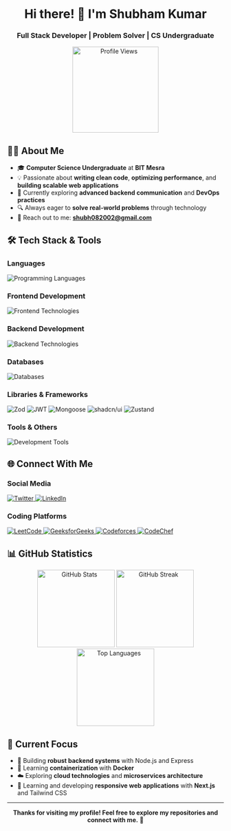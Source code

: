<div align="center">

# Hi there! 👋 I'm Shubham Kumar

###  Full Stack Developer | Problem Solver | CS Undergraduate

<img width="200px" src="https://komarev.com/ghpvc/?username=shubhamkv&&style=for-the-badge" alt="Profile Views" />

</div>

## 🧑‍💻 About Me

- 🎓 **Computer Science Undergraduate** at **BIT Mesra**
- 💡 Passionate about **writing clean code**, **optimizing performance**, and **building scalable web applications**
- 🌱 Currently exploring **advanced backend communication** and **DevOps practices**
- 🔍 Always eager to **solve real-world problems** through technology
- 📧 Reach out to me: **shubh082002@gmail.com**

## 🛠️ Tech Stack & Tools

### **Languages**
<div align="left">
<img src="https://skillicons.dev/icons?i=cpp,java,javascript,typescript" alt="Programming Languages" />
</div>

### **Frontend Development**
<div align="left">
<img src="https://skillicons.dev/icons?i=html,css,react,nextjs,tailwind,vite" alt="Frontend Technologies" />
</div>

### **Backend Development**
<div align="left">
<img src="https://skillicons.dev/icons?i=nodejs,express,prisma,postman" alt="Backend Technologies" />
</div>

### **Databases**
<div align="left">
<img src="https://skillicons.dev/icons?i=mongodb,mysql,postgres,redis" alt="Databases" />
</div>

### **Libraries & Frameworks**
<div align="left">
<img src="https://img.shields.io/badge/Zod-3E67B1?style=for-the-badge&logo=zod&logoColor=white" alt="Zod" />
<img src="https://img.shields.io/badge/JWT-000000?style=for-the-badge&logo=jsonwebtokens&logoColor=white" alt="JWT" />
<img src="https://img.shields.io/badge/Mongoose-880000?style=for-the-badge&logo=mongoose&logoColor=white" alt="Mongoose" />
<img src="https://img.shields.io/badge/shadcn/ui-000000?style=for-the-badge&logo=shadcnui&logoColor=white" alt="shadcn/ui" />
<img src="https://img.shields.io/badge/Zustand-FF6B35?style=for-the-badge&logo=zustand&logoColor=white" alt="Zustand" />
</div>

### **Tools & Others**
<div align="left">
<img src="https://skillicons.dev/icons?i=git,github,vscode" alt="Development Tools" />
</div>

## 🌐 Connect With Me

<div align="left">

### **Social Media**
<a href="https://twitter.com/hii_lets_code" target="_blank">
<img src="https://img.shields.io/badge/Twitter-1DA1F2?style=for-the-badge&logo=twitter&logoColor=white" alt="Twitter" />
</a>
<a href="https://www.linkedin.com/in/shubham-kumar-08" target="_blank">
<img src="https://img.shields.io/badge/LinkedIn-0077B5?style=for-the-badge&logo=linkedin&logoColor=white" alt="LinkedIn" />
</a>

### **Coding Platforms**
<a href="https://www.leetcode.com/say_hii" target="_blank">
<img src="https://img.shields.io/badge/LeetCode-FFA116?style=for-the-badge&logo=leetcode&logoColor=black" alt="LeetCode" />
</a>
<a href="https://auth.geeksforgeeks.org/user/shubh08mt4" target="_blank">
<img src="https://img.shields.io/badge/GeeksforGeeks-298D46?style=for-the-badge&logo=geeksforgeeks&logoColor=white" alt="GeeksforGeeks" />
</a>
<a href="https://codeforces.com/profile/shubh_08" target="_blank">
<img src="https://img.shields.io/badge/Codeforces-1F8ACB?style=for-the-badge&logo=codeforces&logoColor=white" alt="Codeforces" />
</a>
<a href="https://www.codechef.com/users/kumar_08" target="_blank">
<img src="https://img.shields.io/badge/CodeChef-5B4638?style=for-the-badge&logo=codechef&logoColor=white" alt="CodeChef" />
</a>

</div>

## 📊 GitHub Statistics

<div align="center">
  <img src="https://github-readme-stats.vercel.app/api?username=shubhamkv&show_icons=true&theme=radical&hide_border=true" alt="GitHub Stats" height="180em" />
  <img src="https://github-readme-streak-stats.herokuapp.com/?user=shubhamkv&theme=radical&hide_border=true" alt="GitHub Streak" height="180em" />
</div>
<div align="center">
  <img src="https://github-readme-stats.vercel.app/api/top-langs/?username=shubhamkv&layout=compact&theme=radical&hide_border=true" alt="Top Languages" height="180em" />
</div>

## 🎯 Current Focus

- 🔧 Building **robust backend systems** with Node.js and Express
- 🚀 Learning **containerization** with **Docker**
- ☁️ Exploring **cloud technologies** and **microservices architecture**
- 📱 Learning and developing **responsive web applications** with **Next.js** and Tailwind CSS

---

<div align="center">
<strong>Thanks for visiting my profile! Feel free to explore my repositories and connect with me.</strong> 🚀
</div>
